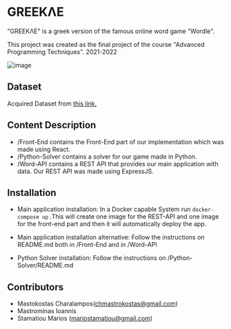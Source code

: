 # GREEKΛΕ
"GREEKΛΕ" is a greek version of the famous online word game "Wordle".

This project was created as the final project of  the course "Advanced Programming Techniques". 2021-2022 

![image](https://user-images.githubusercontent.com/53084462/173245048-b1f458d2-1a7f-4edb-9650-69d2f7665568.png)

## Dataset
Acquired Dataset from [this link.](https://github.com/cmastrokostas/Word-Length-CSV-Filter)

## Content Description
* /Front-End contains the Front-End part of our implementation which was made using React.
* /Python-Solver contains a solver for our game made in Python.
* /Word-API contains a REST API that provides our main application with data. Our REST API was made using ExpressJS.

## Installation 
* Main application installation: In a Docker capable System run `docker-compose up` .This will create one image for the REST-API and one image for the front-end part and then it will automatically deploy the app.

* Main application installation alternative: Follow the instructions on README.md both in /Front-End and in /Word-API

* Python Solver installation: Follow the instructions on /Python-Solver/README.md
## Contributors 
* Mastokostas Charalampos(chmastrokostas@gmail.com)
* Mastrominas Ioannis
* Stamatiou Marios (mariostamatiou@gmail.com)

